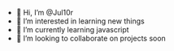 - 👋 Hi, I’m @Jul10r
- 👀 I’m interested in learning new things
- 🌱 I’m currently learning javascript
- 💞️ I’m looking to collaborate on projects soon

<!---
Jul10r/Jul10r is a ✨ special ✨ repository because its `README.md` (this file) appears on your GitHub profile.
You can click the Preview link to take a look at your changes.
--->
